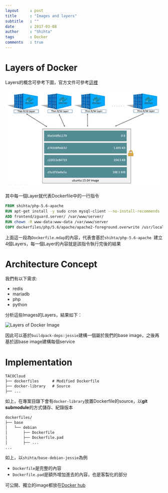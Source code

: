 ```yaml
---
layout     : post
title      : "Images and layers"
subtitle   : ""
date       : 2017-03-08
author     : "Shihta"
tags       : Docker
comments   : true
---
```


# Layers of Docker

Layers的概念可參考下圖，官方文件可參考[這裡][1]

![ubuntu 15.04 image](/public/2017-03-08/sharing-layers.jpg)

其中每一個Layer就代表Dockerfile中的一行指令

```Dockerfile
FROM shihta/php-5.6-apache
RUN apt-get install -y sudo cron mysql-client --no-install-recommends
ADD frontend/zguard.server/ /var/www/server/
RUN chown -R www-data:www-data /var/www/server
COPY dockerfiles/php/5.6/apache/apache2-foreground.overwrite /usr/local/bin/apache2-foreground
```

上面這一段為`Dockerfile.mdap`的內容，代表會基於`shihta/php-5.6-apache
`建立4個Layers，每一個Layer的內容就是該指令執行完後的結果

# Architecture Concept

我們有以下需求:

 - redis
 - mariadb
 - php
 - python

分析這些Images的Layers，結果如下：

![Layers of Docker Image](/public/2017-03-08/Layers-of-Docker-Image.png)

因此可以基於`buildpack-deps:jessie`建構一個屬於我們的base image，之後再基於該base image建構每個service

# Implementation

```
TACOCloud
├── dockerfiles      # Modified Dockerfile
├── docker-library   # Source
├── ...
```

如上，在專案目錄下會有`docker-library`放置Dockerfile的source，以**git submodule**的方式儲存、紀錄版本

```
dockerfiles/
├── base
│   └── debian
│       ├── Dockerfile
│       ├── Dockerfile.pad
│       ├── ...
...
```

如上，以`shihta/base-debian-jessie`為例

- `Dockerfile`是完整的內容
- `Dockerfile.pad`是額外增加進去的內容，也是客製化的部分

可公開、獨立的image都放在[Docker hub][2]

<!-- Reference -->

[1]: https://docs.docker.com/engine/userguide/storagedriver/imagesandcontainers/ "Understand images, containers, and storage drivers"
[2]: https://hub.docker.com/u/shihta/ "Shihta's Docker Hub"